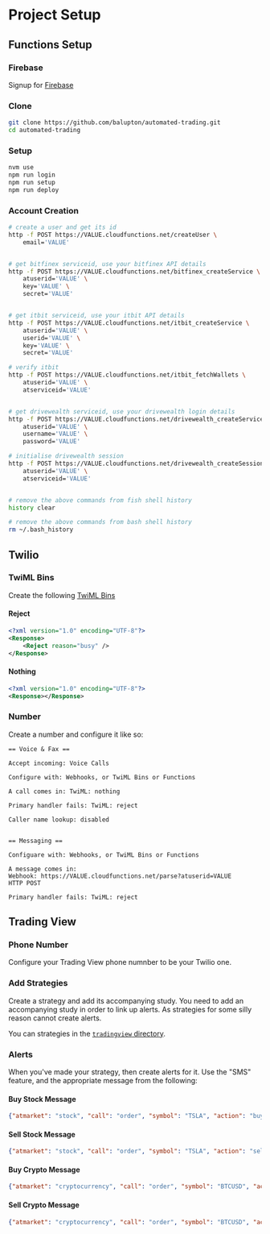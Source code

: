# Project Setup

## Functions Setup

### Firebase

Signup for [Firebase](https://firebase.google.com)

### Clone

``` bash
git clone https://github.com/balupton/automated-trading.git
cd automated-trading
```

### Setup

``` bash
nvm use
npm run login
npm run setup
npm run deploy
```

### Account Creation

``` bash
# create a user and get its id
http -f POST https://VALUE.cloudfunctions.net/createUser \
    email='VALUE'


# get bitfinex serviceid, use your bitfinex API details
http -f POST https://VALUE.cloudfunctions.net/bitfinex_createService \
    atuserid='VALUE' \
    key='VALUE' \
    secret='VALUE'


# get itbit serviceid, use your itbit API details
http -f POST https://VALUE.cloudfunctions.net/itbit_createService \
    atuserid='VALUE' \
    userid='VALUE' \
    key='VALUE' \
    secret='VALUE'

# verify itbit
http -f POST https://VALUE.cloudfunctions.net/itbit_fetchWallets \
    atuserid='VALUE' \
    atserviceid='VALUE'


# get drivewealth serviceid, use your drivewealth login details
http -f POST https://VALUE.cloudfunctions.net/drivewealth_createService \
    atuserid='VALUE' \
    username='VALUE' \
    password='VALUE'

# initialise drivewealth session
http -f POST https://VALUE.cloudfunctions.net/drivewealth_createSession \
    atuserid='VALUE' \
    atserviceid='VALUE'


# remove the above commands from fish shell history
history clear

# remove the above commands from bash shell history
rm ~/.bash_history
```



## Twilio

### TwiML Bins

Create the following [TwiML Bins](https://www.twilio.com/console/runtime/twiml-bins)

#### Reject

``` xml
<?xml version="1.0" encoding="UTF-8"?>
<Response>
    <Reject reason="busy" />
</Response>
```

#### Nothing

``` xml
<?xml version="1.0" encoding="UTF-8"?>
<Response></Response>
```


### Number

Create a number and configure it like so:

```
== Voice & Fax ==

Accept incoming: Voice Calls

Configure with: Webhooks, or TwiML Bins or Functions

A call comes in: TwiML: nothing

Primary handler fails: TwiML: reject

Caller name lookup: disabled


== Messaging ==

Configuare with: Webhooks, or TwiML Bins or Functions

A message comes in:
Webhook: https://VALUE.cloudfunctions.net/parse?atuserid=VALUE
HTTP POST

Primary handler fails: TwiML: reject
```



## Trading View


### Phone Number

Configure your Trading View phone numnber to be your Twilio one.

### Add Strategies

Create a strategy and add its accompanying study. You need to add an accompanying study in order to link up alerts. As strategies for some silly reason cannot create alerts.

You can strategies in the [`tradingview` directory](https://github.com/balupton/automated-trading/tree/master/tradingview).


### Alerts

When you've made your strategy, then create alerts for it. Use the "SMS" feature, and the appropriate message from the following:

#### Buy Stock Message

``` json
{"atmarket": "stock", "call": "order", "symbol": "TSLA", "action": "buy"}
```

#### Sell Stock Message

``` json
{"atmarket": "stock", "call": "order", "symbol": "TSLA", "action": "sell"}
```

#### Buy Crypto Message

``` json
{"atmarket": "cryptocurrency", "call": "order", "symbol": "BTCUSD", "action": "buy"}
```

#### Sell Crypto Message

``` json
{"atmarket": "cryptocurrency", "call": "order", "symbol": "BTCUSD", "action": "sell"}
```
